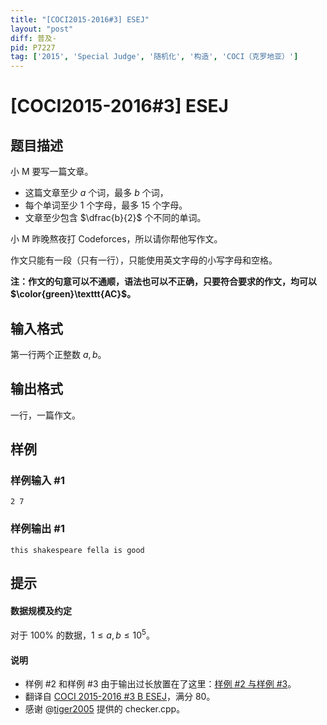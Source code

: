 ```yaml
---
title: "[COCI2015-2016#3] ESEJ"
layout: "post"
diff: 普及-
pid: P7227
tag: ['2015', 'Special Judge', '随机化', '构造', 'COCI（克罗地亚）']
---
```

# [COCI2015-2016#3] ESEJ
## 题目描述

小 M 要写一篇文章。

- 这篇文章至少 $a$ 个词，最多 $b$ 个词，
- 每个单词至少 $1$ 个字母，最多 $15$ 个字母。
- 文章至少包含 $\dfrac{b}{2}$ 个不同的单词。

小 M 昨晚熬夜打 Codeforces，所以请你帮他写作文。

作文只能有一段（只有一行），只能使用英文字母的小写字母和空格。

**注：作文的句意可以不通顺，语法也可以不正确，只要符合要求的作文，均可以 $\color{green}\texttt{AC}$。**
## 输入格式

第一行两个正整数 $a, b$。
## 输出格式

一行，一篇作文。
## 样例

### 样例输入 #1
```
2 7

```
### 样例输出 #1
```
this shakespeare fella is good
```
## 提示

#### 数据规模及约定

对于 $100\%$ 的数据，$1\le a, b \le 10^5$。

#### 说明
- 样例 #2 和样例 #3 由于输出过长放置在了这里：[样例 #2 与样例 #3](https://www.luogu.com.cn/paste/we9k25k1)。
- 翻译自 [COCI 2015-2016 #3 B ESEJ](https://hsin.hr/coci/archive/2015_2016/contest3_tasks.pdf)，满分 80。
- 感谢 @[tiger2005](https://www.luogu.com.cn/user/60864) 提供的 checker.cpp。
